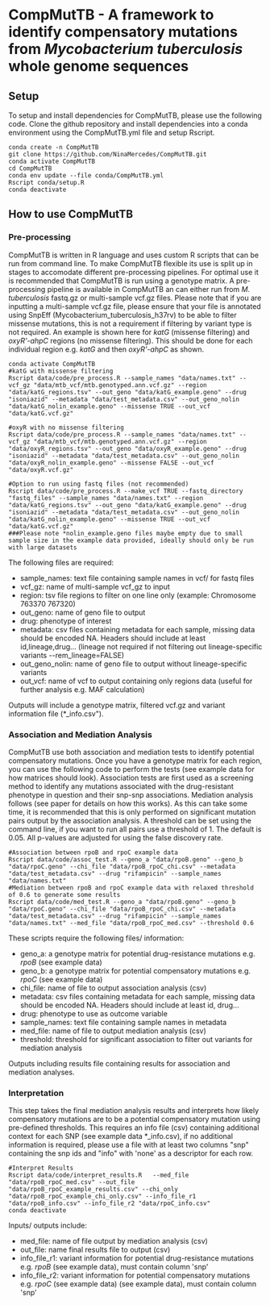 # CompMutTB - A framework to identify compensatory mutations from *Mycobacterium tuberculosis* whole genome sequences
## Setup
To setup and install dependencies for CompMutTB, please use the following code. Clone the github repository and install dependencies into a conda environment using the CompMutTB.yml file and setup Rscript. 
```
conda create -n CompMutTB
git clone https://github.com/NinaMercedes/CompMutTB.git
conda activate CompMutTB
cd CompMutTB
conda env update --file conda/CompMutTB.yml
Rscript conda/setup.R
conda deactivate
```
## How to use CompMutTB
### Pre-processing
CompMutTB is written in R language and uses custom R scripts that can be run from command line. To make CompMutTB flexible its use is split up in stages to accomodate different pre-processing pipelines. For optimal use it is recommended that CompMutTB is run using a genotype matrix. A pre-processing pipeline is available in CompMutTB an can either run from *M. tuberculosis* fastq.gz or multi-sample vcf.gz files. Please note that if you are inputting a multi-sample vcf.gz file, please ensure that your file is annotated using SnpEff (Mycobacterium_tuberculosis_h37rv) to be able to filter missense mutations, this is not a requirement if filtering by variant type is not required. An example is shown here for *katG* (missense filtering) and *oxyR'-ahpC* regions (no missense filtering). This should be done for each individual region e.g. *katG* and then *oxyR'-ahpC* as shown.
```
conda activate CompMutTB
#katG with missense filtering
Rscript data/code/pre_process.R --sample_names "data/names.txt" --vcf_gz "data/mtb_vcf/mtb.genotyped.ann.vcf.gz" --region "data/katG_regions.tsv" --out_geno "data/katG_example.geno" --drug "isoniazid" --metadata "data/test_metadata.csv" --out_geno_nolin "data/katG_nolin_example.geno" --missense TRUE --out_vcf "data/katG.vcf.gz"

#oxyR with no missense filtering
Rscript data/code/pre_process.R --sample_names "data/names.txt" --vcf_gz "data/mtb_vcf/mtb.genotyped.ann.vcf.gz" --region "data/oxyR_regions.tsv" --out_geno "data/oxyR_example.geno" --drug "isoniazid" --metadata "data/test_metadata.csv" --out_geno_nolin "data/oxyR_nolin_example.geno" --missense FALSE --out_vcf "data/oxyR.vcf.gz"

#Option to run using fastq files (not recommended)
Rscript data/code/pre_process.R --make_vcf TRUE --fastq_directory "fastq_files" --sample_names "data/names.txt" --region "data/katG_regions.tsv" --out_geno "data/katG_example.geno" --drug "isoniazid" --metadata "data/test_metadata.csv" --out_geno_nolin "data/katG_nolin_example.geno" --missense TRUE --out_vcf "data/katG.vcf.gz"
###Please note *nolin_example.geno files maybe empty due to small sample size in the example data provided, ideally should only be run with large datasets
```
The following files are required: 
- sample_names: text file containing sample names in vcf/ for fastq files
- vcf_gz: name of multi-sample vcf_gz to input
- region: tsv file regions to filter on one line only (example: Chromosome	763370	767320)
- out_geno: name of geno file to output
- drug: phenotype of interest
- metadata: csv files containing metadata for each sample, missing data should be encoded NA. Headers should include at least id,lineage,drug... (lineage not required if not filtering out lineage-specific variants --rem_lineage=FALSE)
- out_geno_nolin: name of geno file to output without lineage-specific variants
- out_vcf: name of vcf to output containing only regions data (useful for further analysis e.g. MAF calculation)

 Outputs will include a genotype matrix, filtered vcf.gz and variant information file (*_info.csv").

### Association and Mediation Analysis 
CompMutTB use both association and mediation tests to identify potential compensatory mutations. Once you have a genotype matrix for each region, you can use the following code to perform the tests (see example data for how matrices should look). Association tests are first used as a screening method to identify any mutations associated with the drug-resistant phenotype in question and their snp-snp associations. Mediation analysis follows (see paper for details on how this works). As this can take some time, it is recommended that this is only performed on significant mutation pairs output by the association analysis. A threshold can be set using the command line, if you want to run all pairs use a threshold of 1. The default is 0.05. All p-values are adjusted for using the false discovery rate.
```
#Association between rpoB and rpoC example data
Rscript data/code/assoc_test.R --geno_a "data/rpoB.geno" --geno_b "data/rpoC.geno" --chi_file "data/rpoB_rpoC_chi.csv" --metadata "data/test_metadata.csv" --drug "rifampicin" --sample_names "data/names.txt"
#Mediation between rpoB and rpoC example data with relaxed threshold of 0.6 to generate some results
Rscript data/code/med_test.R --geno_a "data/rpoB.geno" --geno_b "data/rpoC.geno" --chi_file "data/rpoB_rpoC_chi.csv" --metadata "data/test_metadata.csv" --drug "rifampicin" --sample_names "data/names.txt" --med_file "data/rpoB_rpoC_med.csv" --threshold 0.6
```
These scripts require the following files/ information:
- geno_a: a genotype matrix for potential drug-resistance mutations e.g. *rpoB* (see example data)
- geno_b: a genotype matrix for potential compensatory mutations e.g. *rpoC* (see example data)
- chi_file: name of file to output association analysis (csv)
- metadata: csv files containing metadata for each sample, missing data should be encoded NA. Headers should include at least id, drug... 
- drug: phenotype to use as outcome variable
- sample_names: text file containing sample names in metadata
- med_file: name of file to output mediation analysis (csv)
- threshold: threshold for significant association to filter out variants for mediation analysis

Outputs including results file containing results for association and mediation analyses.

### Interpretation
This step takes the final mediation analysis results and interprets how likely compensatory mutations are to be a potential compensatory mutation using pre-defined thresholds. This requires an info file (csv) containing additional context for each SNP (see example data *_info.csv), if no additional information is required, please use a file with at least two columns "snp" containing the snp ids and "info" with 'none' as a descriptor for each row. 
```
#Interpret Results
Rscript data/code/interpret_results.R   --med_file "data/rpoB_rpoC_med.csv" --out_file "data/rpoB_rpoC_example_results.csv" --chi_only "data/rpoB_rpoC_example_chi_only.csv" --info_file_r1 "data/rpoB_info.csv" --info_file_r2 "data/rpoC_info.csv"
conda deactivate
```
Inputs/ outputs include:
- med_file: name of file output by mediation analysis (csv)
- out_file: name final results file to output (csv)
- info_file_r1: variant information for potential drug-resistance mutations e.g. *rpoB* (see example data), must contain column 'snp'
- info_file_r2: variant information for potential compensatory mutations e.g. *rpoC* (see example data) (see example data), must contain column 'snp'
